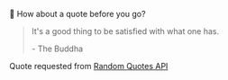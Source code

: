 📣 How about a quote before you go?

> It's a good thing to be satisfied with what one has.
>
> <p>- The Buddha</p>

Quote requested from [Random Quotes API](https://github.com/lukePeavey/quotable)
